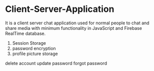 # Client-Server-Application
It is a client server chat application used for normal people to chat and share media with minimum functionality in JavaScript and Firebase RealTime database.

1) Session Storage
2) password encryption
3) profile picture storage

delete account
update password
forgot password
